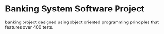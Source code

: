 # Banking System Software Project
banking project designed using object oriented programming principles that features over 400 tests.
